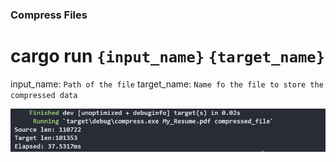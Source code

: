 ### Compress Files 

# cargo run `{input_name}` `{target_name}` 

input_name: `Path of the file`
target_name: `Name fo the file to store the compressed data`

![Compressed_result](image.png)